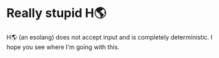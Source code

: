 # Really stupid H🌎
 H🌎 (an esolang) does not accept input and is completely deterministic. I hope you see where I'm going with this.

